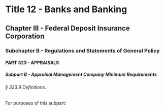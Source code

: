 
# Title 12 - Banks and Banking
## Chapter III - Federal Deposit Insurance Corporation
### Subchapter B - Regulations and Statements of General Policy
#### PART 323 - APPRAISALS
##### Subpart B - Appraisal Management Company Minimum Requirements
###### § 323.9 Definitions.

For purposes of this subpart:

